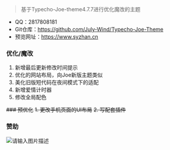 > 基于Typecho-Joe-theme4.7.7进行优化魔改的主题
- QQ：2817808181
- Git仓库：https://github.com/July-Wind/Typecho-Joe-Theme
- 预览网址：https://www.syzhan.cn

### 优化/魔改
1. 新增最后更新修改时间提示
2. 优化的网站布局，向Joe新版主题类似
3. 美化旧版短代码在夜间模式下的适配
4. 新增爱情计时器
5. 修改全局配色

~~### 预优化~~
~~1. 更改手机页面的UI布局~~
~~2. 写配套插件~~

### 赞助
![请输入图片描述][1]

  [1]: https://cdn.jsdelivr.net/gh/july-wind/img/img/erwei.jpg
